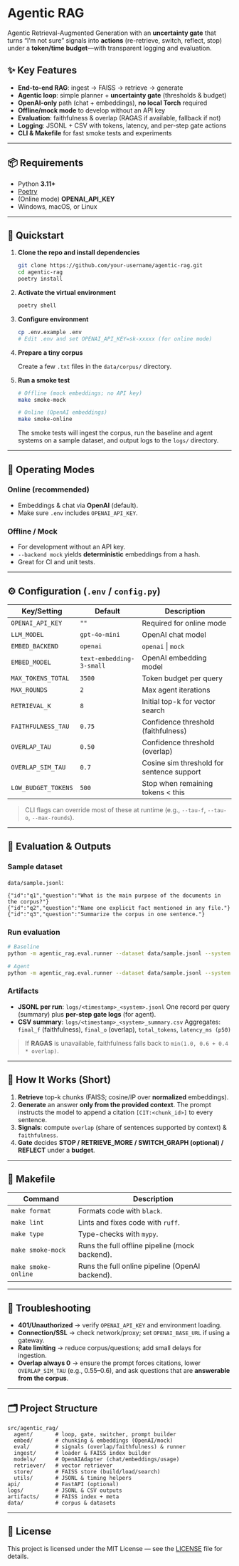 # Agentic RAG

Agentic Retrieval-Augmented Generation with an **uncertainty gate** that turns “I’m not sure” signals into **actions** (re-retrieve, switch, reflect, stop) under a **token/time budget**—with transparent logging and evaluation.

## ✨ Key Features
- **End-to-end RAG**: ingest → FAISS → retrieve → generate
- **Agentic loop**: simple planner + **uncertainty gate** (thresholds & budget)
- **OpenAI-only** path (chat + embeddings), **no local Torch** required
- **Offline/mock mode** to develop without an API key
- **Evaluation**: faithfulness & overlap (RAGAS if available, fallback if not)
- **Logging**: JSONL + CSV with tokens, latency, and per-step gate actions
- **CLI & Makefile** for fast smoke tests and experiments

---

## 📦 Requirements
- Python **3.11+**
- [Poetry](https://python-poetry.org/docs/#installation)
- (Online mode) **OPENAI_API_KEY**
- Windows, macOS, or Linux

---

## 🚀 Quickstart

1. **Clone the repo and install dependencies**
    ```bash
    git clone https://github.com/your-username/agentic-rag.git
    cd agentic-rag
    poetry install
    ```

2. **Activate the virtual environment**
    ```bash
    poetry shell
    ```

3. **Configure environment**
    ```bash
    cp .env.example .env
    # Edit .env and set OPENAI_API_KEY=sk-xxxxx (for online mode)
    ```

4. **Prepare a tiny corpus**

    Create a few `.txt` files in the `data/corpus/` directory.

5. **Run a smoke test**
    ```bash
    # Offline (mock embeddings; no API key)
    make smoke-mock

    # Online (OpenAI embeddings)
    make smoke-online
    ```
    The smoke tests will ingest the corpus, run the baseline and agent systems on a sample dataset, and output logs to the `logs/` directory.

---

## 🧰 Operating Modes

### Online (recommended)

* Embeddings & chat via **OpenAI** (default).
* Make sure `.env` includes `OPENAI_API_KEY`.

### Offline / Mock

* For development without an API key.
* `--backend mock` yields **deterministic** embeddings from a hash.
* Great for CI and unit tests.

---

## ⚙️ Configuration (`.env` / `config.py`)

| Key/Setting         | Default                  | Description                               |
| ------------------- | ------------------------ | ----------------------------------------- |
| `OPENAI_API_KEY`    | `""`                     | Required for online mode                  |
| `LLM_MODEL`         | `gpt-4o-mini`            | OpenAI chat model                         |
| `EMBED_BACKEND`     | `openai`                 | `openai` \| `mock`                        |
| `EMBED_MODEL`       | `text-embedding-3-small` | OpenAI embedding model                    |
| `MAX_TOKENS_TOTAL`  | `3500`                   | Token budget per query                    |
| `MAX_ROUNDS`        | `2`                      | Max agent iterations                      |
| `RETRIEVAL_K`       | `8`                      | Initial top-k for vector search           |
| `FAITHFULNESS_TAU`  | `0.75`                   | Confidence threshold (faithfulness)       |
| `OVERLAP_TAU`       | `0.50`                   | Confidence threshold (overlap)            |
| `OVERLAP_SIM_TAU`   | `0.7`                    | Cosine sim threshold for sentence support |
| `LOW_BUDGET_TOKENS` | `500`                    | Stop when remaining tokens < this         |

> CLI flags can override most of these at runtime (e.g., `--tau-f`, `--tau-o`, `--max-rounds`).

---

## 🧪 Evaluation & Outputs

### Sample dataset

`data/sample.jsonl`:

```jsonl
{"id":"q1","question":"What is the main purpose of the documents in the corpus?"}
{"id":"q2","question":"Name one explicit fact mentioned in any file."}
{"id":"q3","question":"Summarize the corpus in one sentence."}
```

### Run evaluation

```bash
# Baseline
python -m agentic_rag.eval.runner --dataset data/sample.jsonl --system baseline --gate-off --n 3

# Agent
python -m agentic_rag.eval.runner --dataset data/sample.jsonl --system agent --gate-on --n 3
```

### Artifacts

* **JSONL per run**: `logs/<timestamp>_<system>.jsonl`
  One record per query (summary) plus **per-step gate logs** (for agent).
* **CSV summary**: `logs/<timestamp>_<system>_summary.csv`
  Aggregates: `final_f` (faithfulness), `final_o` (overlap), `total_tokens`, `latency_ms (p50)`

> If **RAGAS** is unavailable, faithfulness falls back to
> `min(1.0, 0.6 + 0.4 * overlap)`.

---

## 🧠 How It Works (Short)

1. **Retrieve** top-k chunks (FAISS; cosine/IP over **normalized** embeddings).
2. **Generate** an answer **only from the provided context**. The prompt instructs the model to append a citation `[CIT:<chunk_id>]` to every sentence.
3. **Signals**: compute `overlap` (share of sentences supported by context) & `faithfulness`.
4. **Gate** decides **STOP / RETRIEVE\_MORE / SWITCH\_GRAPH (optional) / REFLECT** under a **budget**.

---

## 🧭 Makefile

| Command         | Description                                     |
| --------------- | ----------------------------------------------- |
| `make format`     | Formats code with `black`.                      |
| `make lint`       | Lints and fixes code with `ruff`.               |
| `make type`       | Type-checks with `mypy`.                        |
| `make smoke-mock` | Runs the full offline pipeline (mock backend).  |
| `make smoke-online` | Runs the full online pipeline (OpenAI backend). |

---

## 🔧 Troubleshooting

* **401/Unauthorized** → verify `OPENAI_API_KEY` and environment loading.
* **Connection/SSL** → check network/proxy; set `OPENAI_BASE_URL` if using a gateway.
* **Rate limiting** → reduce corpus/questions; add small delays for ingestion.
* **Overlap always 0** → ensure the prompt forces citations, lower `OVERLAP_SIM_TAU` (e.g., 0.55–0.6), and ask questions that are **answerable from the corpus**.

---

## 🗂 Project Structure

```
src/agentic_rag/
  agent/       # loop, gate, switcher, prompt builder
  embed/       # chunking & embeddings (OpenAI/mock)
  eval/        # signals (overlap/faithfulness) & runner
  ingest/      # loader & FAISS index builder
  models/      # OpenAIAdapter (chat/embeddings/usage)
  retriever/   # vector retriever
  store/       # FAISS store (build/load/search)
  utils/       # JSONL & timing helpers
api/           # FastAPI (optional)
logs/          # JSONL & CSV outputs
artifacts/     # FAISS index + meta
data/          # corpus & datasets
```

---

## 📄 License

This project is licensed under the MIT License — see the [LICENSE](./LICENSE) file for details.
